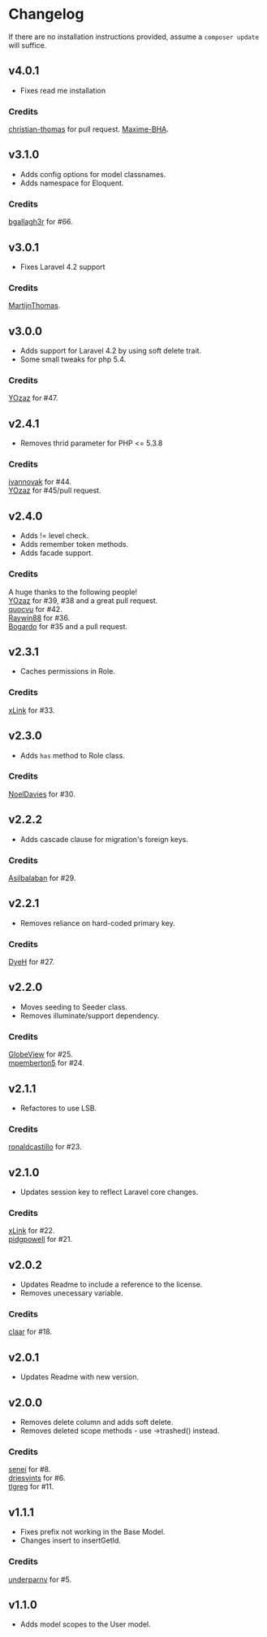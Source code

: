 # Changelog

If there are no installation instructions provided, assume a ```composer update``` will suffice.

## v4.0.1
+ Fixes read me installation

### Credits
[christian-thomas](https://github.com/christian-thomas) for pull request.
[Maxime-BHA](https://github.com/Maxime-BHA).

## v3.1.0
+ Adds config options for model classnames.
+ Adds namespace for Eloquent.

### Credits
[bgallagh3r](https://github.com/bgallagh3r) for #66.  

## v3.0.1
+ Fixes Laravel 4.2 support

### Credits
[MartijnThomas](https://github.com/MartijnThomas).  

## v3.0.0
+ Adds support for Laravel 4.2 by using soft delete trait.
+ Some small tweaks for php 5.4.

### Credits
[YOzaz](https://github.com/YOzaz) for #47.  

## v2.4.1
+ Removes thrid parameter for PHP <= 5.3.8

### Credits
[ivannovak](https://github.com/ivannovak) for #44.  
[YOzaz](https://github.com/YOzaz) for #45/pull request.  

## v2.4.0
+ Adds != level check.
+ Adds remember token methods.
+ Adds facade support.

### Credits
A huge thanks to the following people!  
[YOzaz](https://github.com/YOzaz) for #39, #38 and a great pull request.  
[quocvu](https://github.com/quocvu) for #42.  
[Raywin88](https://github.com/Raywin88) for #36.  
[Bogardo](https://github.com/Bogardo) for #35 and a pull request.

## v2.3.1
+ Caches permissions in Role.

### Credits
[xLink](https://github.com/xLink) for #33.

## v2.3.0
+ Adds `has` method to Role class.

### Credits
[NoelDavies](https://github.com/NoelDavies) for #30.

## v2.2.2
+ Adds cascade clause for migration's foreign keys.

### Credits
[Asilbalaban](https://github.com/asilbalaban) for #29.

## v2.2.1
+ Removes reliance on hard-coded primary key.

### Credits
[DyeH](https://github.com/DyeH) for #27.

## v2.2.0
+ Moves seeding to Seeder class.
+ Removes illuminate/support dependency.

### Credits
[GlobeView](https://github.com/GlobeView) for #25.  
[mpemberton5](https://github.com/mpemberton5) for #24.

## v2.1.1
+ Refactores to use LSB.

### Credits
[ronaldcastillo](https://github.com/ronaldcastillo) for #23.

## v2.1.0
+ Updates session key to reflect Laravel core changes.

### Credits
[xLink](https://github.com/xLink) for #22.  
[pidgpowell](https://github.com/pidgpowell) for #21.

## v2.0.2
+ Updates Readme to include a reference to the license.
+ Removes unecessary variable.

### Credits
[claar](https://github.com/claar) for #18.

## v2.0.1
+ Updates Readme with new version.

## v2.0.0
+ Removes delete column and adds soft delete.
+ Removes deleted scope methods - use ->trashed() instead.

### Credits
[senei](https://github.com/senei) for #8.  
[driesvints](https://github.com/driesvints) for #6.  
[tlgreg](https://github.com/tlgreg) for #11.

## v1.1.1
+ Fixes prefix not working in the Base Model.
+ Changes insert to insertGetId.

### Credits
[underparnv](https://github.com/underparnv) for #5.

## v1.1.0
+ Adds model scopes to the User model.